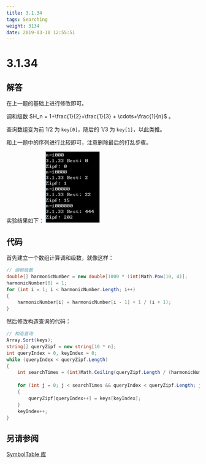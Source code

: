 ```yaml
---
title: 3.1.34
tags: Searching
weight: 3134
date: 2019-03-10 12:55:51
---
```


# 3.1.34


## 解答

在上一题的基础上进行修改即可。

调和级数 $H_n = 1+\frac{1}{2}+\frac{1}{3} + \cdots+\frac{1}{n}$ 。

查询数组变为前 1/2 为 `key[0]`，随后的 1/3 为 `key[1]`，以此类推。

和上一题中的序列进行比较即可，注意删除最后的打乱步骤。

实验结果如下：
![](/resources/3-1-34/1.png)


## 代码

首先建立一个数组计算调和级数，就像这样：

```csharp
// 调和级数
double[] harmonicNumber = new double[1000 * (int)Math.Pow(10, 4)];
harmonicNumber[0] = 1;
for (int i = 1; i < harmonicNumber.Length; i++)
{
    harmonicNumber[i] = harmonicNumber[i - 1] + 1 / (i + 1);
}
```

然后修改构造查询的代码：

```csharp
// 构造查询
Array.Sort(keys);
string[] queryZipf = new string[10 * n];
int queryIndex = 0, keyIndex = 0;
while (queryIndex < queryZipf.Length)
{
    int searchTimes = (int)Math.Ceiling(queryZipf.Length / (harmonicNumber[keyIndex + 1] * (i + 1)));

    for (int j = 0; j < searchTimes && queryIndex < queryZipf.Length; j++)
    {
        queryZipf[queryIndex++] = keys[keyIndex];
    }
    keyIndex++;
}
```

## 另请参阅

[SymbolTable 库](https://github.com/ikesnowy/Algorithms-4th-Edition-in-Csharp/tree/master/3%20Searching/3.1/SymbolTable)
